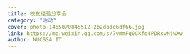 ```yaml
---
title: 校友经验分享会
category: "活动"
cover: photo-1465070845512-2b2dbdc6df66.jpg
link: https://mp.weixin.qq.com/s/7vmmFg0Gkfq4PDRsvNjwXw
author: NUCSSA IT
---
```

